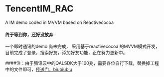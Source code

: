 # TencentIM_RAC
A IM demo coded in MVVM based on Reactivecocoa  
#### 终于等到你，还好没放弃
一个即时通讯的demo 尚未完成， 采用基于reactivecocoa 的MVVM模式开发，目前完成了登录，搜索好友，添加好友功能，正在努力更新中。

####注：由于腾讯云中的QALSDK大于100兆，需要各位自行下载，替换掉工程中的文件即可，[传送门，biubiubiu](https://www.qcloud.com/product/im#sdk)
